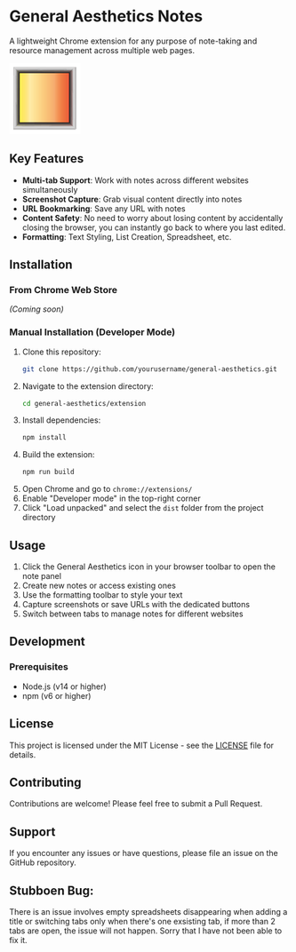 # General Aesthetics Notes

A lightweight Chrome extension for any purpose of note-taking and resource management across multiple web pages.

![General Aesthetics Notes](extension/icons/icon128.png)

## Key Features

- **Multi-tab Support**: Work with notes across different websites simultaneously
- **Screenshot Capture**: Grab visual content directly into notes
- **URL Bookmarking**: Save any URL with notes
- **Content Safety**: No need to worry about losing content by accidentally closing the browser, you can instantly go back to where you last edited.
- **Formatting**: Text Styling, List Creation, Spreadsheet, etc.

## Installation

### From Chrome Web Store
*(Coming soon)*

### Manual Installation (Developer Mode)
1. Clone this repository:
   ```bash
   git clone https://github.com/yourusername/general-aesthetics.git
   ```
2. Navigate to the extension directory:
   ```bash
   cd general-aesthetics/extension
   ```
3. Install dependencies:
   ```bash
   npm install
   ```
4. Build the extension:
   ```bash
   npm run build
   ```
5. Open Chrome and go to `chrome://extensions/`
6. Enable "Developer mode" in the top-right corner
7. Click "Load unpacked" and select the `dist` folder from the project directory

## Usage

1. Click the General Aesthetics icon in your browser toolbar to open the note panel
2. Create new notes or access existing ones
3. Use the formatting toolbar to style your text
4. Capture screenshots or save URLs with the dedicated buttons
5. Switch between tabs to manage notes for different websites

## Development

### Prerequisites
- Node.js (v14 or higher)
- npm (v6 or higher)

## License

This project is licensed under the MIT License - see the [LICENSE](LICENSE) file for details.

## Contributing

Contributions are welcome! Please feel free to submit a Pull Request.

## Support

If you encounter any issues or have questions, please file an issue on the GitHub repository.

## Stubboen Bug:

There is an issue involves empty spreadsheets disappearing when adding a title or switching tabs only when there's one exsisting tab, if more than 2 tabs are open, the issue will not happen. Sorry that I have not been able to fix it.